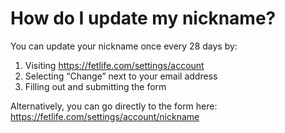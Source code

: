 # How do I update my nickname?

You can update your nickname once every 28 days by:

1. Visiting https://fetlife.com/settings/account
2. Selecting “Change” next to your email address
3. Filling out and submitting the form

Alternatively, you can go directly to the form here: https://fetlife.com/settings/account/nickname
